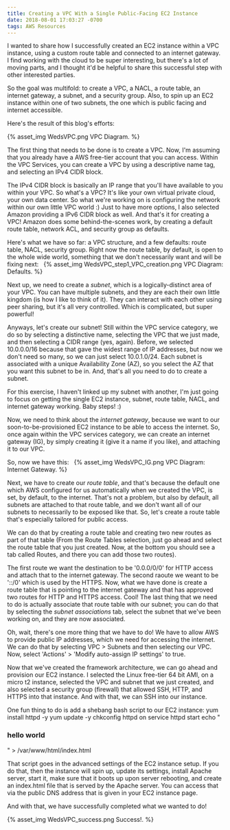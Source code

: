 ```yaml
---
title: Creating a VPC With a Single Public-Facing EC2 Instance
date: 2018-08-01 17:03:27 -0700
tags: AWS Resources
---
```


I wanted to share how I successfully created an EC2 instance within a VPC instance, using a custom route table and connected to an internet gateway. I find working with the cloud to be super interesting, but there's a lot of moving parts, and I thought it'd be helpful to share this successful step with other interested parties.

So the goal was multifold: to create a VPC, a NACL, a route table, an internet gateway, a subnet, and a security group. Also, to spin up an EC2 instance within one of two subnets, the one which is public facing and internet accessible.

Here's the result of this blog's efforts:
&nbsp;

{% asset_img WedsVPC.png VPC Diagram. %}


The first thing that needs to be done is to create a VPC. Now, I'm assuming that you already have a AWS free-tier account that you can access. Within the VPC Services, you can create a VPC by using a descriptive name tag, and selecting an IPv4 CIDR block. 

The IPv4 CIDR block is basically an IP range that you'll have available to you within your VPC. So what's a VPC? It's like your own virtual private cloud, your own data center. So what we're working on is configuring the network within our own little VPC world :) Just to have more options, I also selected Amazon providing a IPv6 CIDR block as well. And that's it for creating a VPC! Amazon does some behind-the-scenes work, by creating a default route table, network ACL, and security group as defaults.

Here's what we have so far: a VPC structure, and a few defaults: route table, NACL, security group. Right now the route table, by default, is open to the whole wide world, something that we don't necessarily want and will be fixing next:
&nbsp;
{% asset_img WedsVPC_step1_VPC_creation.png VPC Diagram: Defaults. %}


Next up, we need to create a *subnet*, which is a logically-distinct area of your VPC. You can have multiple subnets, and they are each their own little kingdom (is how I like to think of it). They can interact with each other using peer sharing, but it's all very controlled. Which is complicated, but super powerful!

Anyways, let's create our subnet! Still within the VPC service category, we do so by selecting a distinctive name, selecting the VPC that we just made, and then selecting a CIDR range (yes, again). Before, we selected 10.0.0.0/16 because that gave the widest range of IP addresses, but now we don't need so many, so we can just select 10.0.1.0/24. Each subnet is associated with a unique Availability Zone (AZ), so you select the AZ that you want this subnet to be in. And, that's all you need to do to create a subnet.

For this exercise, I haven't linked up my subnet with another, I'm just going to focus on getting the single EC2 instance, subnet, route table, NACL, and internet gateway working. Baby steps! :) 

Now, we need to think about the *internet gateway*, because we want to our soon-to-be-provisioned EC2 instance to be able to access the internet. So, once again within the VPC services category, we can create an internet gateway (IG), by simply creating it (give it a name if you like), and attaching it to our VPC.

So, now we have this:
&nbsp;
{% asset_img WedsVPC_IG.png VPC Diagram: Internet Gateway. %}

Next, we have to create our *route table*, and that's because the default one which AWS configured for us automatically when we created the VPC, is set, by default, to the internet. That's not a problem, but also by default, all subnets are attached to that route table, and we don't want all of our subnets to necessarily to be exposed like that. So, let's create a route table that's especially tailored for public access.

We can do that by creating a route table and creating two new routes as part of that table (From the Route Tables selection, just go ahead and select the route table that you just created. Now, at the bottom you should see a tab called Routes, and there you can add those two routes).

The first route we want the destination to be '0.0.0/0/0' for HTTP access and attach that to the internet gateway. The second raoute we weant to be '::/0' which is used by the HTTPS. Now, what we have done is create a route table that is pointing to the internet gateway and that has approved two routes for HTTP and HTTPS access. Cool!  The last thing that we need to do is actually associate that route table with our subnet; you can do that by selecting the *subnet associations* tab, select the subnet that we've been working on, and they are now associated.

Oh, wait, there's one more thing that we have to do! We have to allow AWS to provide public IP addresses, which we need for accessing the internet. We can do that by selecting VPC > Subnets and then selecting our VPC. Now, select 'Actions' > 'Modify auto-assign IP settings' to true. 

Now that we've created the framework architecture, we can go ahead and provision our EC2 instance. I selected the Linux free-tier 64 bit AMI, on a micro t2 instance, selected the VPC and subnet that we just created, and also selected a security group (firewall) that allowed SSH, HTTP, and HTTPS into that instance. And with that, we can SSH into our instance.

One fun thing to do is add a shebang bash script to our EC2 instance:
yum install httpd -y 
yum update -y
chkconfig httpd on
service httpd start
echo "<html><h3>hello world</h3></html>" > /var/www/html/index.html

That script goes in the advanced settings of the EC2 instance setup. If you do that, then the instance will spin up, update its settings, install Apache server, start it, make sure that it boots up upon server rebooting, and create an index.html file that is served by the Apache server. You can access that via the public DNS address that is given in your EC2 instance page. 

And with that, we have successfully completed what we wanted to do!
&nbsp;

{% asset_img WedsVPC_success.png Success!. %}






